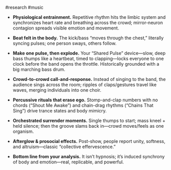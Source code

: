 #research #music


* **Physiological entrainment.** Repetitive rhythm hits the limbic system and synchronizes heart rate and breathing across the crowd; mirror-neuron contagion spreads visible emotion and movement.

* **Beat felt in the body.** The kick/bass “moves through the chest,” literally syncing pulses; one person sways, others follow.

* **Make one pulse, then explode.** Your “Shared Pulse” device—slow, deep bass thumps like a heartbeat, timed to clapping—locks everyone to one clock before the band opens the throttle. Historically grounded with a big marching bass drum.

* **Crowd-to-crowd call-and-response.** Instead of singing to the band, the audience sings across the room; ripples of claps/gestures travel like waves, merging individuals into one choir.

* **Percussive rituals that erase ego.** Stomp-and-clap numbers with no chords (“Shout Me Awake”) and chain-drag rhythms (“Chains That Sing”) drive trance states and body mimicry.

* **Orchestrated surrender moments.** Single thumps to start; mass kneel \+ held silence; then the groove slams back in—crowd moves/feels as one organism.

* **Afterglow & prosocial effects.** Post-show, people report unity, softness, and altruism—classic “collective effervescence.”

* **Bottom line from your analysis.** It isn’t hypnosis; it’s induced synchrony of body and emotion—real, replicable, and powerful.